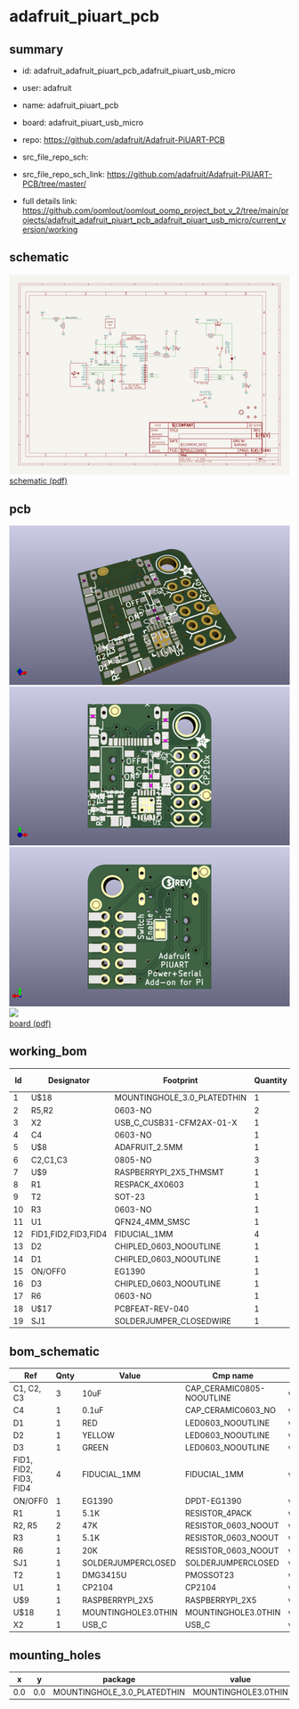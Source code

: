 # adafruit_piuart_pcb
 
## summary 
* id: adafruit_adafruit_piuart_pcb_adafruit_piuart_usb_micro
* user: adafruit
* name: adafruit_piuart_pcb
* board: adafruit_piuart_usb_micro
* repo: https://github.com/adafruit/Adafruit-PiUART-PCB



* src_file_repo_sch: 
* src_file_repo_sch_link: https://github.com/adafruit/Adafruit-PiUART-PCB/tree/master/
* full details link: https://github.com/oomlout/oomlout_oomp_project_bot_v_2/tree/main/projects/adafruit_adafruit_piuart_pcb_adafruit_piuart_usb_micro/current_version/working  

## schematic  
![](working_schematic_600.png)  
[schematic (pdf)](working_schematic.pdf) 






















## pcb  
![](working_3d_600.png) 
![](working_3d_front_600.png)  
![](working_3d_back_600.png)  
![](working_600.png)  
[board (pdf)](working.pdf)  

## working_bom
| Id | Designator | Footprint | Quantity | Designation | Supplier and ref |  | None | 
| --- | --- | --- | --- | --- | --- | --- | --- | 
| 1 | U$18 | MOUNTINGHOLE_3.0_PLATEDTHIN | 1 | MOUNTINGHOLE3.0THIN |  |  | [''] | 
| 2 | R5,R2 | 0603-NO | 2 | 47K |  |  | [''] | 
| 3 | X2 | USB_C_CUSB31-CFM2AX-01-X | 1 |  |  |  | [''] | 
| 4 | C4 | 0603-NO | 1 | 0.1uF |  |  | [''] | 
| 5 | U$8 | ADAFRUIT_2.5MM | 1 |  |  |  | [''] | 
| 6 | C2,C1,C3 | 0805-NO | 3 | 10uF |  |  | [''] | 
| 7 | U$9 | RASPBERRYPI_2X5_THMSMT | 1 | RASPBERRYPI_2X5 |  |  | [''] | 
| 8 | R1 | RESPACK_4X0603 | 1 | 5.1K |  |  | [''] | 
| 9 | T2 | SOT-23 | 1 | DMG3415U |  |  | [''] | 
| 10 | R3 | 0603-NO | 1 | 5.1K |  |  | [''] | 
| 11 | U1 | QFN24_4MM_SMSC | 1 | CP2104 |  |  | [''] | 
| 12 | FID1,FID2,FID3,FID4 | FIDUCIAL_1MM | 4 | FIDUCIAL_1MM |  |  | [''] | 
| 13 | D2 | CHIPLED_0603_NOOUTLINE | 1 | YELLOW |  |  | [''] | 
| 14 | D1 | CHIPLED_0603_NOOUTLINE | 1 | RED |  |  | [''] | 
| 15 | ON/OFF0 | EG1390 | 1 | EG1390 |  |  | [''] | 
| 16 | D3 | CHIPLED_0603_NOOUTLINE | 1 | GREEN |  |  | [''] | 
| 17 | R6 | 0603-NO | 1 | 20K |  |  | [''] | 
| 18 | U$17 | PCBFEAT-REV-040 | 1 |  |  |  | [''] | 
| 19 | SJ1 | SOLDERJUMPER_CLOSEDWIRE | 1 |  |  |  | [''] | 


## bom_schematic
| Ref | Qnty | Value | Cmp name | Footprint | Description | Vendor | DNP | 
| --- | --- | --- | --- | --- | --- | --- | --- | 
| C1, C2, C3 | 3 | 10uF | CAP_CERAMIC0805-NOOUTLINE | working:0805-NO |  |  |  | 
| C4 | 1 | 0.1uF | CAP_CERAMIC0603_NO | working:0603-NO |  |  |  | 
| D1 | 1 | RED | LED0603_NOOUTLINE | working:CHIPLED_0603_NOOUTLINE |  |  |  | 
| D2 | 1 | YELLOW | LED0603_NOOUTLINE | working:CHIPLED_0603_NOOUTLINE |  |  |  | 
| D3 | 1 | GREEN | LED0603_NOOUTLINE | working:CHIPLED_0603_NOOUTLINE |  |  |  | 
| FID1, FID2, FID3, FID4 | 4 | FIDUCIAL_1MM | FIDUCIAL_1MM | working:FIDUCIAL_1MM |  |  |  | 
| ON/OFF0 | 1 | EG1390 | DPDT-EG1390 | working:EG1390 |  |  |  | 
| R1 | 1 | 5.1K | RESISTOR_4PACK | working:RESPACK_4X0603 |  |  |  | 
| R2, R5 | 2 | 47K | RESISTOR_0603_NOOUT | working:0603-NO |  |  |  | 
| R3 | 1 | 5.1K | RESISTOR_0603_NOOUT | working:0603-NO |  |  |  | 
| R6 | 1 | 20K | RESISTOR_0603_NOOUT | working:0603-NO |  |  |  | 
| SJ1 | 1 | SOLDERJUMPERCLOSED | SOLDERJUMPERCLOSED | working:SOLDERJUMPER_CLOSEDWIRE |  |  |  | 
| T2 | 1 | DMG3415U | PMOSSOT23 | working:SOT-23 |  |  |  | 
| U1 | 1 | CP2104 | CP2104 | working:QFN24_4MM_SMSC |  |  |  | 
| U$9 | 1 | RASPBERRYPI_2X5 | RASPBERRYPI_2X5 | working:RASPBERRYPI_2X5_THMSMT |  |  |  | 
| U$18 | 1 | MOUNTINGHOLE3.0THIN | MOUNTINGHOLE3.0THIN | working:MOUNTINGHOLE_3.0_PLATEDTHIN |  |  |  | 
| X2 | 1 | USB_C | USB_C | working:USB_C_CUSB31-CFM2AX-01-X |  |  |  | 


## mounting_holes
| x | y | package | value | ref | size | 
| --- | --- | --- | --- | --- | --- | 
| 0.0 | 0.0 | MOUNTINGHOLE_3.0_PLATEDTHIN | MOUNTINGHOLE3.0THIN | U$18 | m3 | 


